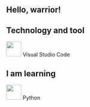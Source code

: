 ## Hello, warrior!

## Technology and tool

<img src="https://cdn.jsdelivr.net/gh/devicons/devicon@latest/icons/vscode/vscode-original.svg" width="40" height="40" />  Visual Studio Code


## I am learning

<img src="https://cdn.jsdelivr.net/gh/devicons/devicon@latest/icons/python/python-original.svg" width="40" height="40" />  Python
